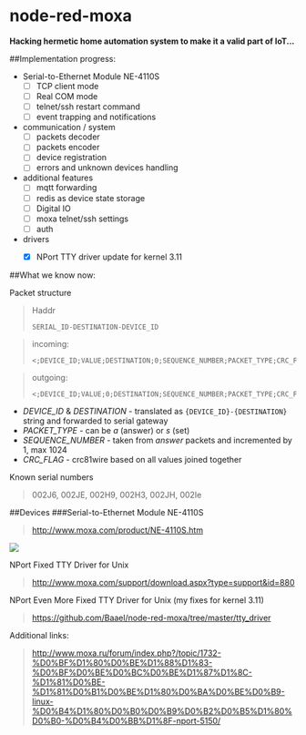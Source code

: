 # node-red-moxa

**Hacking hermetic home automation system to make it a valid part of IoT...**

##Implementation progress:

* Serial-to-Ethernet Module NE-4110S 
  * [ ] TCP client mode 
  * [ ] Real COM mode 
  * [ ] telnet/ssh restart command
  * [ ] event trapping and notifications

* communication / system
  * [ ] packets decoder
  * [ ] packets encoder
  * [ ] device registration
  * [ ] errors and unknown devices handling

* additional features
  * [ ] mqtt forwarding
  * [ ] redis as device state storage
  * [ ] Digital IO
  * [ ] moxa telnet/ssh settings
  * [ ] auth

* drivers
  * [x] NPort TTY driver update for kernel 3.11 



##What we know now:

Packet structure

>Haddr
>
>```
>SERIAL_ID-DESTINATION-DEVICE_ID
>```

>incoming:
>```
><;DEVICE_ID;VALUE;DESTINATION;0;SEQUENCE_NUMBER;PACKET_TYPE;CRC_FLAG;>\r\n
>```

>outgoing:
>
>```
><;DEVICE_ID;VALUE;0;DESTINATION;SEQUENCE_NUMBER;PACKET_TYPE;CRC_FLAG;>\r\n
>```

* *DEVICE_ID* & *DESTINATION* - translated as ```{DEVICE_ID}-{DESTINATION}``` string and forwarded to serial gateway
* *PACKET_TYPE* - can be _a_ (answer) or _s_ (set)
* *SEQUENCE_NUMBER* - taken from _answer_ packets and incremented by 1,  max 1024
* *CRC_FLAG* - crc81wire based on all values joined together

Known serial numbers
>002J6, 002JE, 002H9, 002H3, 002JH, 002Ie

##Devices
###Serial-to-Ethernet Module NE-4110S 

> http://www.moxa.com/product/NE-4110S.htm

![](http://www.moxa.com/ImgUpload/editor/D1(7).png)


NPort Fixed TTY Driver for Unix
> http://www.moxa.com/support/download.aspx?type=support&id=880

NPort Even More Fixed TTY Driver for Unix (my fixes for kernel 3.11)
> https://github.com/Baael/node-red-moxa/tree/master/tty_driver

Additional links:
> http://www.moxa.ru/forum/index.php?/topic/1732-%D0%BF%D1%80%D0%BE%D1%88%D1%83-%D0%BF%D0%BE%D0%BC%D0%BE%D1%87%D1%8C-%D1%81%D0%BE-%D1%81%D0%B1%D0%BE%D1%80%D0%BA%D0%BE%D0%B9-linux-%D0%B4%D1%80%D0%B0%D0%B9%D0%B2%D0%B5%D1%80%D0%B0-%D0%B4%D0%BB%D1%8F-nport-5150/

